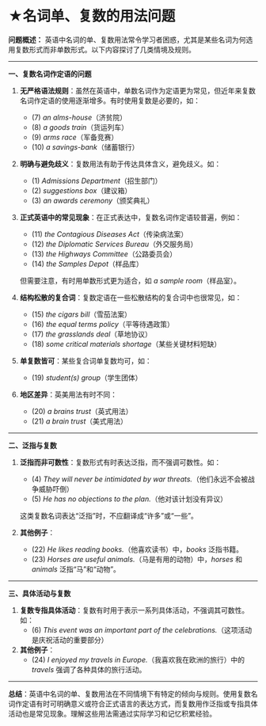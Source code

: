 # ★名词单、复数的用法问题

**问题概述：** 英语中名词的单、复数用法常令学习者困惑，尤其是某些名词为何选用复数形式而非单数形式。以下内容探讨了几类情境及规则。

***

**一、复数名词作定语的问题**

1. **无严格语法规则**：虽然在英语中，单数名词作为定语更为常见，但近年来复数名词作定语的使用逐渐增多。有时使用复数是必要的，如：
   * (7) _an alms-house_（济贫院）
   * (8) _a goods train_（货运列车）
   * (9) _arms race_（军备竞赛）
   * (10) _a savings-bank_（储蓄银行）
2. **明确与避免歧义**：复数用法有助于传达具体含义，避免歧义。如：
   * (1) _Admissions Department_（招生部门）
   * (2) _suggestions box_（建议箱）
   * (3) _an awards ceremony_（颁奖典礼）
3.  **正式英语中的常见现象**：在正式表达中，复数名词作定语较普遍，例如：

    * (11) _the Contagious Diseases Act_（传染病法案）
    * (12) _the Diplomatic Services Bureau_（外交服务局）
    * (13) _the Highways Committee_（公路委员会）
    * (14) _the Samples Depot_（样品库）

    但需要注意，有时用单数形式更为适合，如 _a sample room_（样品室）。
4. **结构松散的复合词**：复数定语在一些松散结构的复合词中也很常见，如：
   * (15) _the cigars bill_（雪茄法案）
   * (16) _the equal terms policy_（平等待遇政策）
   * (17) _the grasslands deal_（草地协议）
   * (18) _some critical materials shortage_（某些关键材料短缺）
5. **单复数皆可**：某些复合词单复数均可，如：
   * (19) _student(s) group_（学生团体）
6. **地区差异**：英美用法有时不同：
   * (20) _a brains trust_（英式用法）
   * (21) _a brain trust_（美式用法）

***

**二、泛指与复数**

1.  **泛指而非可数性**：复数形式有时表达泛指，而不强调可数性。如：

    * (4) _They will never be intimidated by war threats._（他们永远不会被战争威胁吓倒）
    * (5) _He has no objections to the plan._（他对该计划没有异议）

    这类复数名词表达“泛指”时，不应翻译成“许多”或“一些”。
2. **其他例子**：
   * (22) _He likes reading books._（他喜欢读书）中，_books_ 泛指书籍。
   * (23) _Horses are useful animals._（马是有用的动物）中，_horses_ 和 _animals_ 泛指“马”和“动物”。

***

**三、具体活动与复数**

1. **复数专指具体活动**：复数有时用于表示一系列具体活动，不强调其可数性。如：
   * (6) _This event was an important part of the celebrations._（这项活动是庆祝活动的重要部分）
2. **其他例子**：
   * (24) _I enjoyed my travels in Europe._（我喜欢我在欧洲的旅行）中的 _travels_ 强调了各种具体的旅行活动。

***

**总结**：英语中名词的单、复数用法在不同情境下有特定的倾向与规则。使用复数名词作定语有时可明确意义或符合正式语言的表达方式，而复数用作泛指或专指具体活动也是常见现象。理解这些用法需通过实际学习和记忆积累经验。
